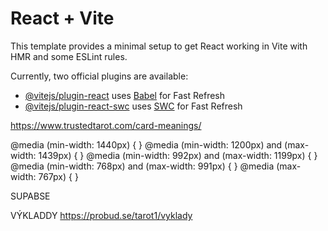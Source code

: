 # React + Vite

This template provides a minimal setup to get React working in Vite with HMR and some ESLint rules.

Currently, two official plugins are available:

- [@vitejs/plugin-react](https://github.com/vitejs/vite-plugin-react/blob/main/packages/plugin-react/README.md) uses [Babel](https://babeljs.io/) for Fast Refresh
- [@vitejs/plugin-react-swc](https://github.com/vitejs/vite-plugin-react-swc) uses [SWC](https://swc.rs/) for Fast Refresh

https://www.trustedtarot.com/card-meanings/

@media (min-width: 1440px) { }
@media (min-width: 1200px) and (max-width: 1439px) { }
@media (min-width: 992px) and (max-width: 1199px) { }
@media (min-width: 768px) and (max-width: 991px) { }
@media (max-width: 767px) { }

SUPABSE

VÝKLADDY
https://probud.se/tarot1/vyklady